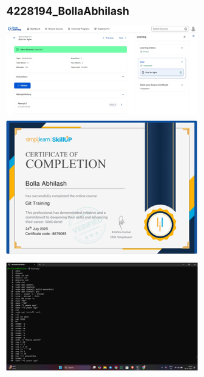 # 4228194_BollaAbhilash

![Great Learning Certificate](SDLC/Sdlc.jpg)

![Git Simple Learn Certificate](Git/Git_simplelearn_certificate.jpg)

![Linux Commands](Linux/linux%20commands.png)
